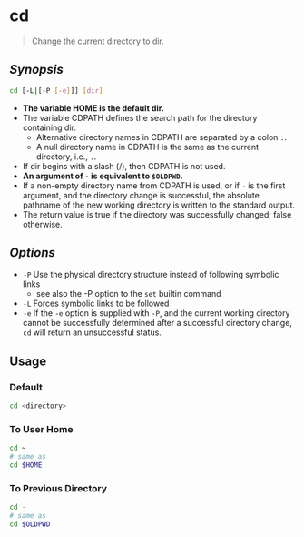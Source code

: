 # cd

> Change the current directory to dir.

## _Synopsis_

```bash
cd [-L|[-P [-e]]] [dir]
```

- **The variable HOME is the default dir.**
- The variable CDPATH defines the search path for the directory containing dir.
    - Alternative directory names in CDPATH are separated by a colon `:`.
    - A null directory name in CDPATH is the same as the current directory, i.e., `.`.
- If dir begins with a slash (/), then CDPATH is not used.
- **An argument of `-` is equivalent to `$OLDPWD`.**
- If a non-empty directory name from CDPATH is used, or if `-` is the first argument, and the directory change is successful, the absolute pathname of the new working directory is written to the standard output.
- The return value is true if the directory was successfully changed; false otherwise.

## _Options_

- `-P` Use the physical directory structure instead of following symbolic links
    - see also the -P option to the `set` builtin command
- `-L` Forces symbolic links to be followed
- `-e` If the `-e` option is supplied with `-P`, and the current working directory cannot be successfully determined after a successful directory change, `cd` will return an unsuccessful status.

## Usage

### Default

```bash
cd <directory>
```

### To User Home

```bash
cd ~
# same as
cd $HOME
```

### To Previous Directory

```bash
cd -
# same as
cd $OLDPWD
```
